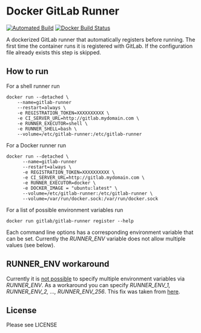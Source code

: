 # Docker GitLab Runner

[![Automated Build](https://img.shields.io/docker/automated/phihos/gitlab-runner.svg)](https://hub.docker.com/r/phihos/gitlab-runner/)
[![Docker Build Status](https://img.shields.io/docker/build/phihos/gitlab-runner.svg)](https://hub.docker.com/r/phihos/gitlab-runner/)

A dockerized GitLab runner that automatically registers before running.
The first time the container runs it is registered with GitLab. If the configuration file already exists this step is skipped.

## How to run

For a shell runner run

    docker run --detached \
        --name=gitlab-runner
        --restart=always \
        -e REGISTRATION_TOKEN=XXXXXXXXXX \
        -e CI_SERVER_URL=http://gitlab.mydomain.com \
        -e RUNNER_EXECUTOR=shell \
        -e RUNNER_SHELL=bash \
        --volume=/etc/gitlab-runner:/etc/gitlab-runner
        
For a Docker runner run

    docker run --detached \
          --name=gitlab-runner
          --restart=always \
          -e REGISTRATION_TOKEN=XXXXXXXXXX \
          -e CI_SERVER_URL=http://gitlab.mydomain.com \
          -e RUNNER_EXECUTOR=docker \
          -e DOCKER_IMAGE = "ubuntu:latest" \
          --volume=/etc/gitlab-runner:/etc/gitlab-runner \
          --volume=/var/run/docker.sock:/var/run/docker.sock
	
For a list of possible environment variables run

    docker run gitlab/gitlab-runner register --help
    
Each command line options has a corresponding environment variable that can be set.
Currently the *RUNNER_ENV* variable does not allow multiple values (see below).
		  
## RUNNER_ENV workaround

Currently it is [not possible](https://gitlab.com/gitlab-org/gitlab-runner/issues/259) to specify multiple environment variables via *RUNNER_ENV*.
As a workaround you can specify *RUNNER_ENV_1, RUNNER_ENV_2, ..., RUNNER_ENV_256*. This fix was taken from [here](https://gitlab.com/gitlab-org/gitlab-runner/issues/259#note_41453202).
        
## License

Please see LICENSE

